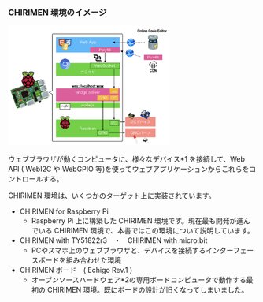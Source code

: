 ### CHIRIMEN 環境のイメージ

  <img src="./images/layout.png" width="65%">

ウェブブラウザが動くコンピュータに、様々なデバイス*1 を接続して、Web API ( WebI2C や WebGPIO 等)を使ってウェブアプリケーションからこれらをコントロールする。

CHIRIMEN 環境は、いくつかのターゲット上に実装されています。
- CHIRIMEN for Raspberry Pi
    - Raspberry Pi 上に構築した CHIRIMEN 環境です。現在最も開発が進んでいる CHIRIMEN 環境で、本書ではこの環境について説明しています。
- CHIRIMEN with TY51822r3　・　CHIRIMEN with micro:bit
    - PCやスマホ上のウェブブラウザと、デバイスを接続するインターフェースボードを組み合わせた環境
- CHIRIMEN ボード　( Echigo Rev.1 ) 
    - オープンソースハードウェア*2の専用ボードコンピュータで動作する最初の CHIRIMEN 環境。既にボードの設計が旧くなってしまいました。

